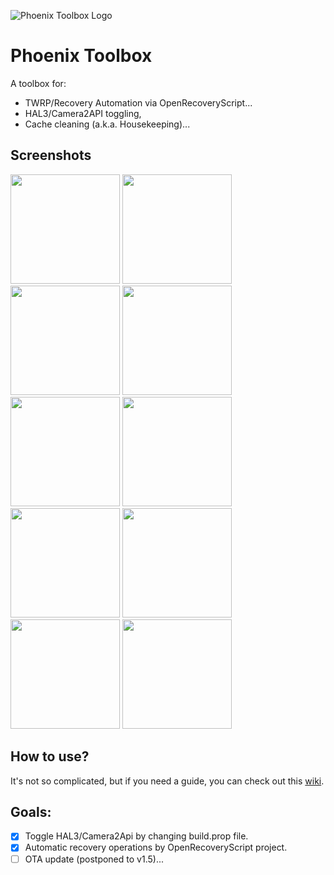 ![Phoenix Toolbox Logo](https://github.com/atahabaki/shamrock-toolbox/blob/main/images/shamrock-toolbox.big.svg?raw=true)

# Phoenix Toolbox

A toolbox for:

- TWRP/Recovery Automation via OpenRecoveryScript...
- HAL3/Camera2API toggling,
- Cache cleaning (a.k.a. Housekeeping)...

## Screenshots

<img src="https://github.com/atahabaki/shamrock-toolbox/blob/main/images/dark-keyboard.jpg?raw=true" width="175px"/> <img src="https://github.com/atahabaki/shamrock-toolbox/blob/main/images/white-dialog.jpg?raw=true" width="175px"/> <img src="https://github.com/atahabaki/shamrock-toolbox/blob/main/images/dark-dialog.jpg?raw=true" width="175px"/> <img src="https://github.com/atahabaki/shamrock-toolbox/blob/main/images/white-menu.jpg?raw=true" width="175px"/> <img src="https://github.com/atahabaki/shamrock-toolbox/blob/main/images/dark-menu.jpg?raw=true" width="175px"/> <img src="https://github.com/atahabaki/shamrock-toolbox/blob/main/images/white-plain.jpg?raw=true" width="175px"/> <img src="https://github.com/atahabaki/shamrock-toolbox/blob/main/images/dark-plain.jpg?raw=true" width="175px"/> <img src="https://github.com/atahabaki/shamrock-toolbox/blob/main/images/white-spinner.jpg?raw=true" width="175px"/> <img src="https://github.com/atahabaki/shamrock-toolbox/blob/main/images/dark-spinner.jpg?raw=true" width="175px"/> <img src="https://github.com/atahabaki/shamrock-toolbox/blob/main/images/widget.jpg?raw=true" width="175px"/>

## How to use?

It's not so complicated, but if you need a guide, you can check out this [wiki](https://github.com/atahabaki/shamrock-toolbox/wiki/How-to-use%3F).

## Goals:

- [x] Toggle HAL3/Camera2Api by changing build.prop file.
- [x] Automatic recovery operations by OpenRecoveryScript project.
- [ ] OTA update (postponed to v1.5)...
